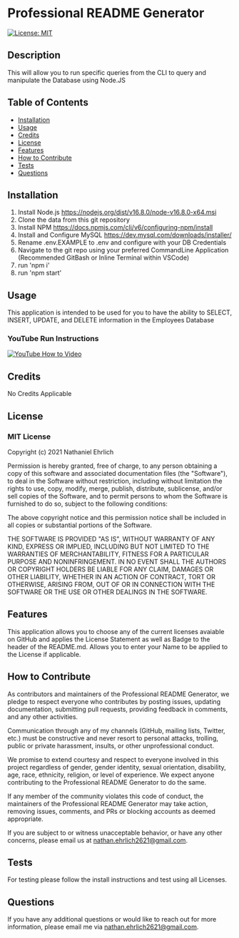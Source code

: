 
  # Professional README Generator

  [![License: MIT](https://img.shields.io/badge/License-MIT-yellow.svg)](https://opensource.org/licenses/MIT)

  ## Description
  This will allow you to run specific queries from the CLI to query and manipulate the Database using Node.JS

  ## Table of Contents 
  - [Installation](#installation)
  - [Usage](#usage)
  - [Credits](#credits)
  - [License](#license)
  - [Features](#features)
  - [How to Contribute](#how-to-contribute)
  - [Tests](#tests)
  - [Questions](#questions)

  ## Installation
  1. Install Node.js https://nodejs.org/dist/v16.8.0/node-v16.8.0-x64.msi 
  2. Clone the data from this git repository 
  3. Install NPM https://docs.npmjs.com/cli/v6/configuring-npm/install 
  5. Install and Configure MySQL https://dev.mysql.com/downloads/installer/
  6. Rename .env.EXAMPLE to .env and configure with your DB Credentials
  7. Navigate to the git repo using your preferred CommandLine Application (Recommended GitBash or Inline Terminal within VSCode) 
  8. run 'npm i' 
  9. run 'npm start'
  
  ## Usage
  This application is intended to be used for you to have the ability to SELECT, INSERT, UPDATE, and DELETE information in the Employees Database 

  ### YouTube Run Instructions
  [![YouTube How to Video](https://img.youtube.com/vi//0.jpg)](https://youtu.be/)
            
  ## Credits
  No Credits Applicable

  ## License
  ### MIT License

  Copyright (c) 2021 Nathaniel Ehrlich

Permission is hereby granted, free of charge, to any person obtaining a copy of this software and associated documentation files (the "Software"), to deal in the Software without restriction, including without limitation the rights to use, copy, modify, merge, publish, distribute, sublicense, and/or sell copies of the Software, and to permit persons to whom the Software is furnished to do so, subject to the following conditions:
      
The above copyright notice and this permission notice shall be included in all copies or substantial portions of the Software.
      
THE SOFTWARE IS PROVIDED "AS IS", WITHOUT WARRANTY OF ANY KIND, EXPRESS OR IMPLIED, INCLUDING BUT NOT LIMITED TO THE WARRANTIES OF MERCHANTABILITY, FITNESS FOR A PARTICULAR PURPOSE AND NONINFRINGEMENT. IN NO EVENT SHALL THE AUTHORS OR COPYRIGHT HOLDERS BE LIABLE FOR ANY CLAIM, DAMAGES OR OTHER LIABILITY, WHETHER IN AN ACTION OF CONTRACT, TORT OR OTHERWISE, ARISING FROM, OUT OF OR IN CONNECTION WITH THE SOFTWARE OR THE USE OR OTHER DEALINGS IN THE SOFTWARE.

  ## Features
  This application allows you to choose any of the current licenses avaiable on GitHub and applies the License Statement as well as Badge to the header of the README.md. Allows you to enter your Name to be applied to the License if applicable.

  ## How to Contribute
  
As contributors and maintainers of the Professional README Generator, we pledge to respect everyone who contributes by posting issues, updating documentation, submitting pull requests, providing feedback in comments, and any other activities.

Communication through any of my channels (GitHub, mailing lists, Twitter, etc.) must be constructive and never resort to personal attacks, trolling, public or private harassment, insults, or other unprofessional conduct.
      
We promise to extend courtesy and respect to everyone involved in this project regardless of gender, gender identity, sexual orientation, disability, age, race, ethnicity, religion, or level of experience. We expect anyone contributing to the Professional README Generator to do the same.
      
If any member of the community violates this code of conduct, the maintainers of the Professional README Generator may take action, removing issues, comments, and PRs or blocking accounts as deemed appropriate.
      
If you are subject to or witness unacceptable behavior, or have any other concerns, please email us at [nathan.ehrlich2621@gmail.com](mailto:nathan.ehrlich2621@gmail.com?subject=[Contribution]).

  ## Tests
  For testing please follow the install instructions and test using all Licenses.

  ## Questions
  If you have any additional questions or would like to reach out for more information, please email me via [nathan.ehrlich2621@gmail.com](mailto:nathan.ehrlich2621@gmail.com?subject=[GitHub]).